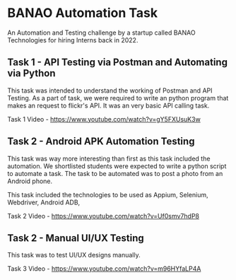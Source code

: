 
# BANAO Automation Task

An Automation and Testing challenge by a startup called BANAO Technologies for hiring Interns back in 2022.



## Task 1 - API Testing via Postman and Automating via Python

This task was intended to understand the working of Postman and API Testing. As a part of task, we were required to write an 
python program that makes an request to flickr's API. It was an very basic API calling task.

Task 1 Video - https://www.youtube.com/watch?v=gY5FXUsuK3w

## Task 2 - Android APK Automation Testing 

This task was way more interesting than first as this task included the automation. We shortlisted students were expected to write a python script to automate a task. The task to be automated was to post a photo from an Android phone.

This task included the technologies to be used as Appium, Selenium, Webdriver, Android ADB,
 
Task 2 Video - https://www.youtube.com/watch?v=Uf0smv7hdP8
## Task 2 - Manual UI/UX Testing 

This task was to test UI/UX designs manually.
 
Task 3 Video - https://www.youtube.com/watch?v=m96HYfaLP4A
